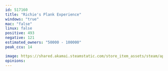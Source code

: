 ```yaml
---
id: 517160
title: "Richie's Plank Experience"
windows: "true"
mac: "false"
linux: false
positive: 493
negative: 121
estimated_owners: "50000 - 100000"
peak_ccu: 14

image: https://shared.akamai.steamstatic.com/store_item_assets/steam/apps/517160/header.jpg?t=1703141651
opinions:
---
```

